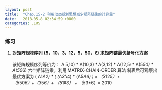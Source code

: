 ```yaml
---
layout: post
title:  "Chap.15-2 利用动态规划思想减少矩阵链乘的计算量"
date:   2018-05-8 02:34:59 +0800
categories: CLRS
---
```

### 练习
1.  **对矩阵规模序列 {5，10，3，12，5，50，6} 求矩阵链最优括号化方案**
<br><br> 该矩阵规模序列等价为： A(5,10) * A(10,3) * A(3,12) * A(12,5) * A(5*50) * A(50*6) 六个矩阵链乘。利用 MATRIX-CHAIN-ORDER 算法 制表后可观察出最优方案为 ( A1*A2) * ( (A3*A4) * (A5*A6) ) = （3*12*5）+ （5*50*6）+（3*5*6）+ （5*10*3） + （5*3*6）= 2010
